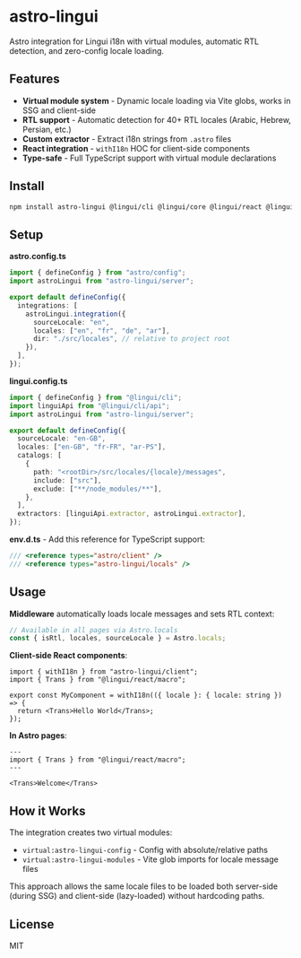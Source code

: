 # astro-lingui

Astro integration for Lingui i18n with virtual modules, automatic RTL detection, and zero-config locale loading.

## Features

- **Virtual module system** - Dynamic locale loading via Vite globs, works in SSG and client-side
- **RTL support** - Automatic detection for 40+ RTL locales (Arabic, Hebrew, Persian, etc.)
- **Custom extractor** - Extract i18n strings from `.astro` files
- **React integration** - `withI18n` HOC for client-side components
- **Type-safe** - Full TypeScript support with virtual module declarations

## Install

```bash
npm install astro-lingui @lingui/cli @lingui/core @lingui/react @lingui/vite-plugin
```

## Setup

**astro.config.ts**

```ts
import { defineConfig } from "astro/config";
import astroLingui from "astro-lingui/server";

export default defineConfig({
  integrations: [
    astroLingui.integration({
      sourceLocale: "en",
      locales: ["en", "fr", "de", "ar"],
      dir: "./src/locales", // relative to project root
    }),
  ],
});
```

**lingui.config.ts**

```ts
import { defineConfig } from "@lingui/cli";
import linguiApi from "@lingui/cli/api";
import astroLingui from "astro-lingui/server";

export default defineConfig({
  sourceLocale: "en-GB",
  locales: ["en-GB", "fr-FR", "ar-PS"],
  catalogs: [
    {
      path: "<rootDir>/src/locales/{locale}/messages",
      include: ["src"],
      exclude: ["**/node_modules/**"],
    },
  ],
  extractors: [linguiApi.extractor, astroLingui.extractor],
});
```

**env.d.ts** - Add this reference for TypeScript support:

```ts
/// <reference types="astro/client" />
/// <reference types="astro-lingui/locals" />
```

## Usage

**Middleware** automatically loads locale messages and sets RTL context:

```ts
// Available in all pages via Astro.locals
const { isRtl, locales, sourceLocale } = Astro.locals;
```

**Client-side React components**:

```tsx
import { withI18n } from "astro-lingui/client";
import { Trans } from "@lingui/react/macro";

export const MyComponent = withI18n(({ locale }: { locale: string }) => {
  return <Trans>Hello World</Trans>;
});
```

**In Astro pages**:

```astro
---
import { Trans } from "@lingui/react/macro";
---

<Trans>Welcome</Trans>
```

## How it Works

The integration creates two virtual modules:

- `virtual:astro-lingui-config` - Config with absolute/relative paths
- `virtual:astro-lingui-modules` - Vite glob imports for locale message files

This approach allows the same locale files to be loaded both server-side (during SSG) and client-side (lazy-loaded) without hardcoding paths.

## License

MIT
